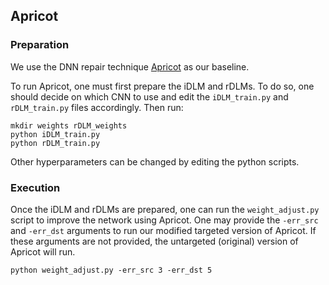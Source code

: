 ## Apricot

### Preparation

We use the DNN repair technique [Apricot](https://2019.ase-conferences.org/details/ase-2019-papers/79/Apricot-A-Weight-Adaptation-Approach-to-Fixing-Deep-Learning-Models) as our baseline.

To run Apricot, one must first prepare the iDLM and rDLMs. 
To do so, one should decide on which CNN to use and edit the `iDLM_train.py` and `rDLM_train.py` files accordingly.
Then run:

```
mkdir weights rDLM_weights
python iDLM_train.py
python rDLM_train.py
```

Other hyperparameters can be changed by editing the python scripts. 

### Execution

Once the iDLM and rDLMs are prepared, one can run the `weight_adjust.py` script to improve the network using Apricot. 
One may provide the `-err_src` and `-err_dst` arguments to run our modified targeted version of Apricot.
If these arguments are not provided, the untargeted (original) version of Apricot will run. 

```
python weight_adjust.py -err_src 3 -err_dst 5
```